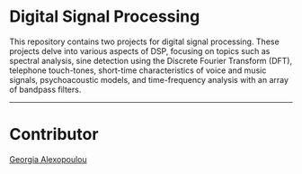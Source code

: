 # Digital Signal Processing

This repository contains two projects for digital signal processing. These projects delve into various aspects of DSP, focusing on topics such as spectral analysis, sine detection using the Discrete Fourier Transform (DFT), telephone touch-tones, short-time characteristics of voice and music signals, psychoacoustic models, and time-frequency analysis with an array of bandpass filters.


---

# Contributor
[Georgia Alexopoulou](https://github.com/aleginxx)

